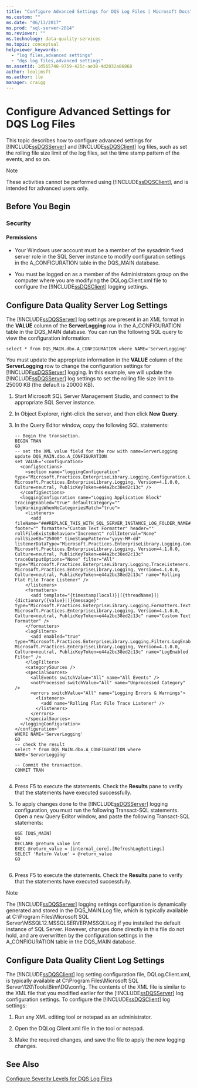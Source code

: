 ```yaml
---
title: "Configure Advanced Settings for DQS Log Files | Microsoft Docs"
ms.custom: ""
ms.date: "06/13/2017"
ms.prod: "sql-server-2014"
ms.reviewer: ""
ms.technology: data-quality-services
ms.topic: conceptual
helpviewer_keywords: 
  - "log files,advanced settings"
  - "dqs log files,advanced settings"
ms.assetid: 1d565748-9759-425c-ae38-4d2032a86868
author: leolimsft
ms.author: lle
manager: craigg
---
```

# Configure Advanced Settings for DQS Log Files
  This topic describes how to configure advanced settings for [!INCLUDE[ssDQSServer](../includes/ssdqsserver-md.md)] and [!INCLUDE[ssDQSClient](../includes/ssdqsclient-md.md)] log files, such as set the rolling file size limit of the log files, set the time stamp pattern of the events, and so on.  
  
> [!NOTE]  
>  These activities cannot be performed using [!INCLUDE[ssDQSClient](../includes/ssdqsclient-md.md)], and is intended for advanced users only.  
  
##  <a name="BeforeYouBegin"></a> Before You Begin  
  
###  <a name="Security"></a> Security  
  
####  <a name="Permissions"></a> Permissions  
  
-   Your Windows user account must be a member of the sysadmin fixed server role in the SQL Server instance to modify configuration settings in the A_CONFIGURATION table in the DQS_MAIN database.  
  
-   You must be logged on as a member of the Administrators group on the computer where you are modifying the DQLog.Client.xml file to configure the [!INCLUDE[ssDQSClient](../includes/ssdqsclient-md.md)] logging settings.  
  
##  <a name="DQSServer"></a> Configure Data Quality Server Log Settings  
 The [!INCLUDE[ssDQSServer](../includes/ssdqsserver-md.md)] log settings are present in an XML format in the **VALUE** column of the **ServerLogging** row in the A_CONFIGURATION table in the DQS_MAIN database. You can run the following SQL query to view the configuration information:  
  
```  
select * from DQS_MAIN.dbo.A_CONFIGURATION where NAME='ServerLogging'  
```  
  
 You must update the appropriate information in the **VALUE** column of the **ServerLogging** row to change the configuration settings for [!INCLUDE[ssDQSServer](../includes/ssdqsserver-md.md)] logging. In this example, we will update the [!INCLUDE[ssDQSServer](../includes/ssdqsserver-md.md)] log settings to set the rolling file size limit to 25000 KB (the default is 20000 KB).  
  
1.  Start Microsoft SQL Server Management Studio, and connect to the appropriate SQL Server instance.  
  
2.  In Object Explorer, right-click the server, and then click **New Query**.  
  
3.  In the Query Editor window, copy the following SQL statements:  
  
    ```  
    -- Begin the transaction.  
    BEGIN TRAN  
    GO  
    -- set the XML value field for the row with name=ServerLogging  
    update DQS_MAIN.dbo.A_CONFIGURATION   
    set VALUE='<configuration>  
      <configSections>  
        <section name="loggingConfiguration" type="Microsoft.Practices.EnterpriseLibrary.Logging.Configuration.LoggingSettings, Microsoft.Practices.EnterpriseLibrary.Logging, Version=4.1.0.0, Culture=neutral, PublicKeyToken=e44a2bc38ed2c13c" />  
      </configSections>  
      <loggingConfiguration name="Logging Application Block" tracingEnabled="true" defaultCategory="" logWarningsWhenNoCategoriesMatch="true">  
        <listeners>  
          <add fileName="###REPLACE_THIS_WITH_SQL_SERVER_INSTANCE_LOG_FOLDER_NAME###DQServerLog.###REPLACE_THIS_WITH_SQL_CATALOG_NAME###.log" footer="" formatter="Custom Text Formatter" header="" rollFileExistsBehavior="Increment" rollInterval="None" rollSizeKB="25000" timeStampPattern="yyyy-MM-dd" listenerDataType="Microsoft.Practices.EnterpriseLibrary.Logging.Configuration.RollingFlatFileTraceListenerData, Microsoft.Practices.EnterpriseLibrary.Logging, Version=4.1.0.0, Culture=neutral, PublicKeyToken=e44a2bc38ed2c13c" traceOutputOptions="None" filter="All" type="Microsoft.Practices.EnterpriseLibrary.Logging.TraceListeners.RollingFlatFileTraceListener, Microsoft.Practices.EnterpriseLibrary.Logging, Version=4.1.0.0, Culture=neutral, PublicKeyToken=e44a2bc38ed2c13c" name="Rolling Flat File Trace Listener" />  
        </listeners>  
        <formatters>  
          <add template="{timestamp(local)}|[{threadName}]|{dictionary({value}|)}{message}" type="Microsoft.Practices.EnterpriseLibrary.Logging.Formatters.TextFormatter, Microsoft.Practices.EnterpriseLibrary.Logging, Version=4.1.0.0, Culture=neutral, PublicKeyToken=e44a2bc38ed2c13c" name="Custom Text Formatter" />  
        </formatters>  
        <logFilters>  
          <add enabled="true" type="Microsoft.Practices.EnterpriseLibrary.Logging.Filters.LogEnabledFilter, Microsoft.Practices.EnterpriseLibrary.Logging, Version=4.1.0.0, Culture=neutral, PublicKeyToken=e44a2bc38ed2c13c" name="LogEnabled Filter" />  
        </logFilters>  
        <categorySources />  
        <specialSources>  
          <allEvents switchValue="All" name="All Events" />  
          <notProcessed switchValue="All" name="Unprocessed Category" />  
          <errors switchValue="All" name="Logging Errors & Warnings">  
            <listeners>  
              <add name="Rolling Flat File Trace Listener" />  
            </listeners>  
          </errors>  
        </specialSources>  
      </loggingConfiguration>  
    </configuration>'  
    WHERE NAME='ServerLogging'  
    GO  
    -- check the result  
    select * from DQS_MAIN.dbo.A_CONFIGURATION where NAME='ServerLogging'  
  
    -- Commit the transaction.  
    COMMIT TRAN  
  
    ```  
  
4.  Press F5 to execute the statements. Check the **Results** pane to verify that the statements have executed successfully.  
  
5.  To apply changes done to the [!INCLUDE[ssDQSServer](../includes/ssdqsserver-md.md)] logging configuration, you must run the following Transact-SQL statements. Open a new Query Editor window, and paste the following Transact-SQL statements:  
  
    ```  
    USE [DQS_MAIN]  
    GO  
    DECLARE @return_value int  
    EXEC @return_value = [internal_core].[RefreshLogSettings]  
    SELECT 'Return Value' = @return_value  
    GO  
  
    ```  
  
6.  Press F5 to execute the statements. Check the **Results** pane to verify that the statements have executed successfully.  
  
> [!NOTE]  
>  The [!INCLUDE[ssDQSServer](../includes/ssdqsserver-md.md)] logging settings configuration is dynamically generated and stored in the DQS_MAIN.Log file, which is typically available at C:\Program Files\Microsoft SQL Server\MSSQL12.MSSQLSERVER\MSSQL\Log if you installed the default instance of SQL Server. However, changes done directly in this file do not hold, and are overwritten by the configuration settings in the A_CONFIGURATION table in the DQS_MAIN database.  
  
##  <a name="DQSClient"></a> Configure Data Quality Client Log Settings  
 The [!INCLUDE[ssDQSClient](../includes/ssdqsclient-md.md)] log setting configuration file, DQLog.Client.xml, is typically available at C:\Program Files\Microsoft SQL Server\120\Tools\Binn\DQ\config. The contents of the XML file is similar to the XML file that you modified earlier for the [!INCLUDE[ssDQSServer](../includes/ssdqsserver-md.md)] log configuration settings. To configure the [!INCLUDE[ssDQSClient](../includes/ssdqsclient-md.md)] log settings:  
  
1.  Run any XML editing tool or notepad as an administrator.  
  
2.  Open the DQLog.Client.xml file in the tool or notepad.  
  
3.  Make the required changes, and save the file to apply the new logging changes.  
  
## See Also  
 [Configure Severity Levels for DQS Log Files](../../2014/data-quality-services/configure-severity-levels-for-dqs-log-files.md)  
  
  
